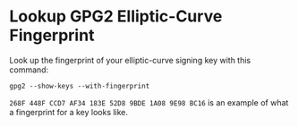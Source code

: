 # Lookup GPG2 Elliptic-Curve Fingerprint

Look up the fingerprint of your elliptic-curve signing key with this
command:

`gpg2 --show-keys --with-fingerprint`

`268F 448F CCD7 AF34 183E 52D8 9BDE 1A08 9E98 BC16` is an example of
what a fingerprint for a key looks like.
